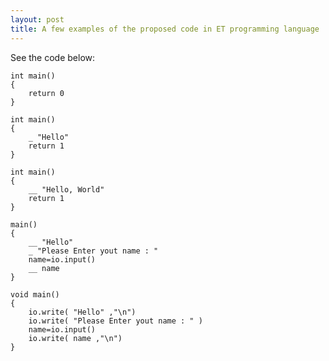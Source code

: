 ```yaml
---
layout: post
title: A few examples of the proposed code in ET programming language
---
```


See the code below:

```
int main()
{
	return 0
}
```

```
int main()
{
	_ "Hello"
	return 1
}
```

```
int main()
{
	__ "Hello, World"
	return 1
}
```


```
main()
{
	__ "Hello"
	_ "Please Enter yout name : "
	name=io.input()
	__ name
}
```

```
void main()
{
	io.write( "Hello" ,"\n")
	io.write( "Please Enter yout name : " )
	name=io.input()
	io.write( name ,"\n")
}
```
